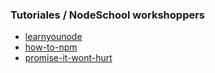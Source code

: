 ### Tutoriales / NodeSchool workshoppers

* [learnyounode](https://github.com/workshopper/learnyounode)
* [how-to-npm](https://github.com/workshopper/how-to-npm)
* [promise-it-wont-hurt](https://github.com/stevekane/promise-it-wont-hurt)